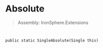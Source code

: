﻿

# Absolute

> Assembly: IronSphere.Extensions



```


public static SingleAbsolute(Single this)
```